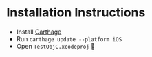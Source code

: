 # Installation Instructions

- Install [Carthage](https://github.com/Carthage/Carthage)
- Run `carthage update --platform iOS`
- Open `TestObjC.xcodeproj` 🎉